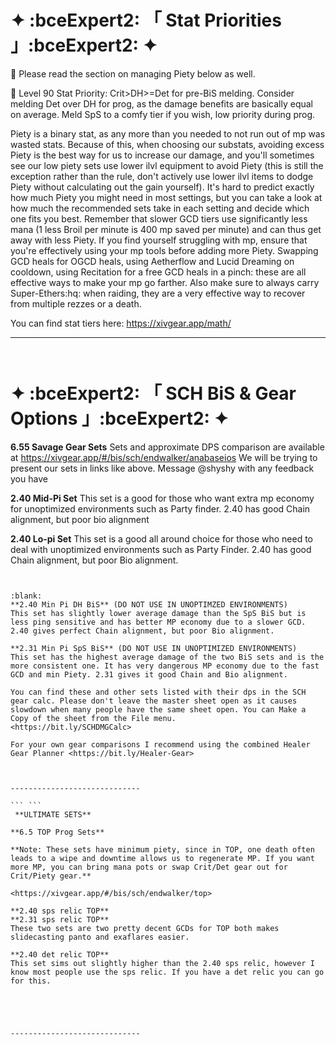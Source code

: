 # ✦  :bceExpert2:  「 Stat Priorities 」:bceExpert2:    ✦

:small_blue_diamond: Please read the section on managing Piety below as well.

:large_blue_diamond: Level 90 Stat Priority: Crit>DH>=Det for pre-BiS melding. Consider melding Det over DH for prog, as the damage benefits are basically equal on average. Meld SpS to a comfy tier if you wish, low priority during prog. 

Piety is a binary stat, as any more than you needed to not run out of mp was wasted stats. Because of this, when choosing our substats, avoiding excess Piety is the best way for us to increase our damage, and you'll sometimes see our low piety sets use lower ilvl equipment to avoid Piety (this is still the exception rather than the rule, don't actively use lower ilvl items to dodge Piety without calculating out the gain yourself). It's hard to predict exactly how much Piety you might need in most settings, but you can take a look at how much the recommended sets take in each setting and decide which one fits you best. Remember that slower GCD tiers use significantly less mana (1 less Broil per minute is 400 mp saved per minute) and can thus get away with less Piety. If you find yourself struggling with mp, ensure that you're effectively using your mp tools before adding more Piety. Swapping GCD heals for OGCD heals, using Aetherflow and Lucid Dreaming on cooldown, using Recitation  for a free GCD heals in a pinch: these are all effective ways to make your mp go farther. Also make sure to always carry Super-Ethers:hq: when raiding, they are a very effective way to recover from multiple rezzes or a death.

You can find stat tiers here: <https://xivgear.app/math/>



-----------------------------





``` ```

# ✦ :bceExpert2:  「 SCH BiS & Gear Options 」:bceExpert2:   ✦

**6.55 Savage Gear Sets**
Sets and approximate DPS comparison are available at
<https://xivgear.app/#/bis/sch/endwalker/anabaseios>
We will be trying to present our sets in links like above. Message @shyshy with any feedback you have

**2.40 Mid-Pi Set**
This set is a good for those who want extra mp economy for unoptimized environments such as Party finder. 2.40 has good Chain alignment, but poor bio alignment

**2.40 Lo-pi Set**
This set is a good all around choice for those who need to deal with unoptimized environments such as Party Finder. 2.40 has good Chain alignment, but poor Bio alignment.

````````````````````


:blank: 
**2.40 Min Pi DH BiS** (DO NOT USE IN UNOPTIMZED ENVIRONMENTS) 
This set has slightly lower average damage than the SpS BiS but is less ping sensitive and has better MP economy due to a slower GCD. 2.40 gives perfect Chain alignment, but poor Bio alignment.

**2.31 Min Pi SpS BiS** (DO NOT USE IN UNOPTIMIZED ENVIRONMENTS) 
This set has the highest average damage of the two BiS sets and is the more consistent one. It has very dangerous MP economy due to the fast GCD and min Piety. 2.31 gives it good Chain and Bio alignment. 

You can find these and other sets listed with their dps in the SCH gear calc. Please don't leave the master sheet open as it causes slowdown when many people have the same sheet open. You can Make a Copy of the sheet from the File menu.
<https://bit.ly/SCHDMGCalc>

For your own gear comparisons I recommend using the combined Healer Gear Planner <https://bit.ly/Healer-Gear>



-----------------------------

``` ```
 **ULTIMATE SETS**

**6.5 TOP Prog Sets**

**Note: These sets have minimum piety, since in TOP, one death often leads to a wipe and downtime allows us to regenerate MP. If you want more MP, you can bring mana pots or swap Crit/Det gear out for Crit/Piety gear.**

<https://xivgear.app/#/bis/sch/endwalker/top>

**2.40 sps relic TOP** 
**2.31 sps relic TOP**
These two sets are two pretty decent GCDs for TOP both makes slidecasting panto and exaflares easier.

**2.40 det relic TOP**
This set sims out slightly higher than the 2.40 sps relic, however I know most people use the sps relic. If you have a det relic you can go for this.





-----------------------------





